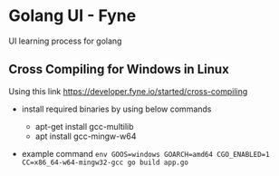 # Golang UI - Fyne
UI learning process for golang



## Cross Compiling for Windows in Linux
Using this link https://developer.fyne.io/started/cross-compiling
- install required binaries by using below commands
   - apt-get install gcc-multilib
   - apt install gcc-mingw-w64


- example command
  `env GOOS=windows GOARCH=amd64 CGO_ENABLED=1 CC=x86_64-w64-mingw32-gcc go build app.go`
